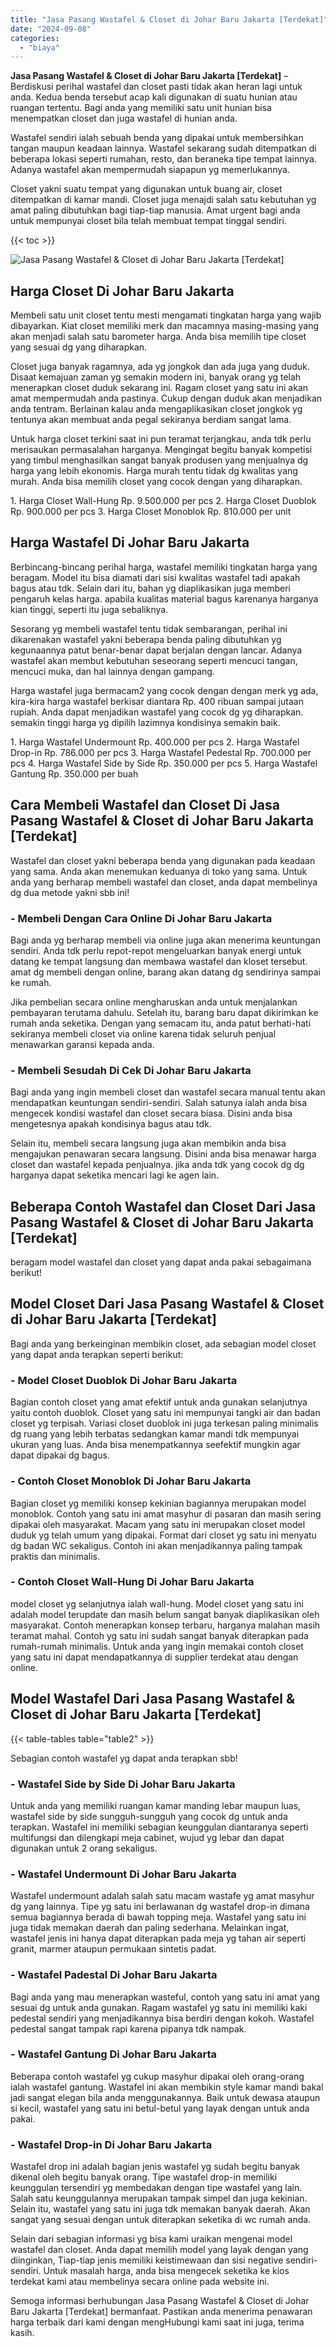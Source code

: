 ```yaml
---
title: "Jasa Pasang Wastafel & Closet di Johar Baru Jakarta [Terdekat]"
date: "2024-09-08"
categories: 
  - "biaya"
---
```


**Jasa Pasang Wastafel & Closet di Johar Baru Jakarta \[Terdekat\]** – Berdiskusi perihal wastafel dan closet pasti tidak akan heran lagi untuk anda. Kedua benda tersebut acap kali digunakan di suatu hunian atau ruangan tertentu. Bagi anda yang memiliki satu unit hunian bisa menempatkan closet dan juga wastafel di hunian anda.

Wastafel sendiri ialah sebuah benda yang dipakai untuk membersihkan tangan maupun keadaan lainnya. Wastafel sekarang sudah ditempatkan di beberapa lokasi seperti rumahan, resto, dan beraneka tipe tempat lainnya. Adanya wastafel akan mempermudah siapapun yg memerlukannya.

Closet yakni suatu tempat yang digunakan untuk buang air, closet ditempatkan di kamar mandi. Closet juga menajdi salah satu kebutuhan yg amat paling dibutuhkan bagi tiap-tiap manusia. Amat urgent bagi anda untuk mempunyai closet bila telah membuat tempat tinggal sendiri.

{{< toc >}}

![Jasa Pasang Wastafel & Closet di Johar Baru Jakarta [Terdekat]](/images/wastafel-closet-murah61.png)

## Harga Closet Di Johar Baru Jakarta

Membeli satu unit closet tentu mesti mengamati tingkatan harga yang wajib dibayarkan. Kiat closet memiliki merk dan macamnya masing-masing yang akan menjadi salah satu barometer harga. Anda bisa memilih tipe closet yang sesuai dg yang diharapkan.

Closet juga banyak ragamnya, ada yg jongkok dan ada juga yang duduk. Disaat kemajuan zaman yg semakin modern ini, banyak orang yg telah menerapkan closet duduk sekarang ini. Ragam closet yang satu ini akan amat mempermudah anda pastinya. Cukup dengan duduk akan menjadikan anda tentram. Berlainan kalau anda mengaplikasikan closet jongkok yg tentunya akan membuat anda pegal sekiranya berdiam sangat lama.

Untuk harga closet terkini saat ini pun teramat terjangkau, anda tdk perlu merisaukan permasalahan harganya. Mengingat begitu banyak kompetisi yang timbul menghasilkan sangat banyak produsen yang menjualnya dg harga yang lebih ekonomis. Harga murah tentu tidak dg kwalitas yang murah. Anda bisa memilih closet yang cocok dengan yang diharapkan.

1\. Harga Closet Wall-Hung Rp. 9.500.000 per pcs 2. Harga Closet Duoblok Rp. 900.000 per pcs 3. Harga Closet Monoblok Rp. 810.000 per unit

## Harga Wastafel Di Johar Baru Jakarta

Berbincang-bincang perihal harga, wastafel memiliki tingkatan harga yang beragam. Model itu bisa diamati dari sisi kwalitas wastafel tadi apakah bagus atau tdk. Selain dari itu, bahan yg diaplikasikan juga memberi pengaruh kelas harga. apabila kualitas material bagus karenanya harganya kian tinggi, seperti itu juga sebaliknya.

Sesorang yg membeli wastafel tentu tidak sembarangan, perihal ini dikarenakan wastafel yakni beberapa benda paling dibutuhkan yg kegunaannya patut benar-benar dapat berjalan dengan lancar. Adanya wastafel akan membut kebutuhan seseorang seperti mencuci tangan, mencuci muka, dan hal lainnya dengan gampang.

Harga wastafel juga bermacam2 yang cocok dengan dengan merk yg ada, kira-kira harga wastafel berkisar diantara Rp. 400 ribuan sampai jutaan rupiah. Anda dapat menjadikan wastafel yang cocok dg yg diharapkan. semakin tinggi harga yg dipilih lazimnya kondisinya semakin baik.

1\. Harga Wastafel Undermount Rp. 400.000 per pcs 2. Harga Wastafel Drop-in Rp. 786.000 per pcs 3. Harga Wastafel Pedestal Rp. 700.000 per pcs 4. Harga Wastafel Side by Side Rp. 350.000 per pcs 5. Harga Wastafel Gantung Rp. 350.000 per buah

## Cara Membeli Wastafel dan Closet Di Jasa Pasang Wastafel & Closet di Johar Baru Jakarta \[Terdekat\]

Wastafel dan closet yakni beberapa benda yang digunakan pada keadaan yang sama. Anda akan menemukan keduanya di toko yang sama. Untuk anda yang berharap membeli wastafel dan closet, anda dapat membelinya dg dua metode yakni sbb ini!

### \- Membeli Dengan Cara Online Di Johar Baru Jakarta

Bagi anda yg berharap membeli via online juga akan menerima keuntungan sendiri. Anda tdk perlu repot-repot mengeluarkan banyak energi untuk datang ke tempat langsung dan membawa wastafel dan kloset tersebut. amat dg membeli dengan online, barang akan datang dg sendirinya sampai ke rumah.

Jika pembelian secara online mengharuskan anda untuk menjalankan pembayaran terutama dahulu. Setelah itu, barang baru dapat dikirimkan ke rumah anda seketika. Dengan yang semacam itu, anda patut berhati-hati sekiranya membeli closet via online karena tidak seluruh penjual menawarkan garansi kepada anda.

### \- Membeli Sesudah Di Cek Di Johar Baru Jakarta

Bagi anda yang ingin membeli closet dan wastafel secara manual tentu akan mendapatkan keuntungan sendiri-sendiri. Salah satunya ialah anda bisa mengecek kondisi wastafel dan closet secara biasa. Disini anda bisa mengetesnya apakah kondisinya bagus atau tdk.

Selain itu, membeli secara langsung juga akan membikin anda bisa mengajukan penawaran secara langsung. Disini anda bisa menawar harga closet dan wastafel kepada penjualnya. jika anda tdk yang cocok dg dg harganya dapat seketika mencari lagi ke agen lain.

## Beberapa Contoh Wastafel dan Closet Dari Jasa Pasang Wastafel & Closet di Johar Baru Jakarta \[Terdekat\]

beragam model wastafel dan closet yang dapat anda pakai sebagaimana berikut!

## Model Closet Dari Jasa Pasang Wastafel & Closet di Johar Baru Jakarta \[Terdekat\]

Bagi anda yang berkeinginan membikin closet, ada sebagian model closet yang dapat anda terapkan seperti berikut:

### \- Model Closet Duoblok Di Johar Baru Jakarta

Bagian contoh closet yang amat efektif untuk anda gunakan selanjutnya yaitu contoh duoblok. Closet yang satu ini mempunyai tangki air dan badan closet yg terpisah. Variasi closet duoblok ini juga terkesan paling minimalis dg ruang yang lebih terbatas sedangkan kamar mandi tdk mempunyai ukuran yang luas. Anda bisa menempatkannya seefektif mungkin agar dapat dipakai dg bagus.

### \- Contoh Closet Monoblok Di Johar Baru Jakarta

Bagian closet yg memiliki konsep kekinian bagiannya merupakan model monoblok. Contoh yang satu ini amat masyhur di pasaran dan masih sering dipakai oleh masyarakat. Macam yang satu ini merupakan closet model duduk yg telah umum yang dipakai. Format dari closet yg satu ini menyatu dg badan WC sekaligus. Contoh ini akan menjadikannya paling tampak praktis dan minimalis.

### \- Contoh Closet Wall-Hung Di Johar Baru Jakarta

model closet yg selanjutnya ialah wall-hung. Model closet yang satu ini adalah model terupdate dan masih belum sangat banyak diaplikasikan oleh masyarakat. Contoh menerapkan konsep terbaru, harganya malahan masih teramat mahal. Contoh yg satu ini sudah sangat banyak diterapkan pada rumah-rumah minimalis. Untuk anda yang ingin memakai contoh closet yang satu ini dapat mendapatkannya di supplier terdekat atau dengan online.

## Model Wastafel Dari Jasa Pasang Wastafel & Closet di Johar Baru Jakarta \[Terdekat\]

{{< table-tables table="table2" >}}

Sebagian contoh wastafel yg dapat anda terapkan sbb!

### \- Wastafel Side by Side Di Johar Baru Jakarta

Untuk anda yang memiliki ruangan kamar manding lebar maupun luas, wastafel side by side sungguh-sungguh yang cocok dg untuk anda terapkan. Wastafel ini memiliki sebagian keunggulan diantaranya seperti multifungsi dan dilengkapi meja cabinet, wujud yg lebar dan dapat digunakan untuk 2 orang sekaligus.

### \- Wastafel Undermount Di Johar Baru Jakarta

Wastafel undermount adalah salah satu macam wastafe yg amat masyhur dg yang lainnya. Tipe yg satu ini berlawanan dg wastafel drop-in dimana semua bagiannya berada di bawah topping meja. Wastafel yang satu ini juga tidak memakan daerah dan paling sederhana. Melainkan ingat, wastafel jenis ini hanya dapat diterapkan pada meja yg tahan air seperti granit, marmer ataupun permukaan sintetis padat.

### \- Wastafel Padestal Di Johar Baru Jakarta

Bagi anda yang mau menerapkan wasteful, contoh yang satu ini amat yang sesuai dg untuk anda gunakan. Ragam wastafel yg satu ini memiliki kaki pedestal sendiri yang menjadikannya bisa berdiri dengan kokoh. Wastafel pedestal sangat tampak rapi karena pipanya tdk nampak.

### \- Wastafel Gantung Di Johar Baru Jakarta

Beberapa contoh wastafel yg cukup masyhur dipakai oleh orang-orang ialah wastafel gantung. Wastafel ini akan membikin style kamar mandi bakal jadi sangat elegan bila anda menggunakannya. Baik untuk dewasa ataupun si kecil, wastafel yang satu ini betul-betul yang layak dengan untuk anda pakai.

### \- Wastafel Drop-in Di Johar Baru Jakarta

Wastafel drop ini adalah bagian jenis wastafel yg sudah begitu banyak dikenal oleh begitu banyak orang. Tipe wastafel drop-in memiliki keunggulan tersendiri yg membedakan dengan tipe wastafel yang lain. Salah satu keunggulannya merupakan tampak simpel dan juga kekinian. Selain itu, wastafel yang satu ini juga tdk memakan banyak daerah. Akan sangat yang sesuai dengan untuk diterapkan seketika di wc rumah anda.

Selain dari sebagian informasi yg bisa kami uraikan mengenai model wastafel dan closet. Anda dapat memilih model yang layak dengan yang diinginkan, Tiap-tiap jenis memiliki keistimewaan dan sisi negative sendiri-sendiri. Untuk masalah harga, anda bisa mengecek seketika ke kios terdekat kami atau membelinya secara online pada website ini.

Semoga informasi berhubungan Jasa Pasang Wastafel & Closet di Johar Baru Jakarta \[Terdekat\] bermanfaat. Pastikan anda menerima penawaran harga terbaik dari kami dengan mengHubungi kami saat ini juga, terima kasih.
